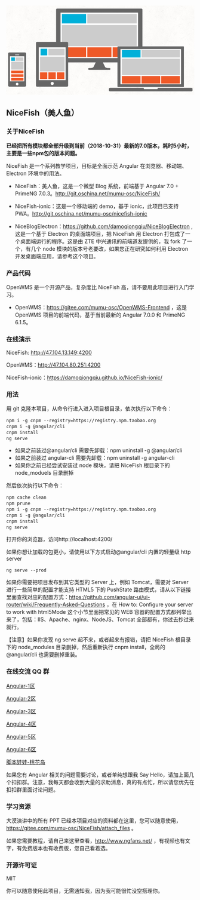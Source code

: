 <img src="src/assets/imgs/dist.jpg" alt="nicefish"/>

## NiceFish（美人鱼）

### 关于NiceFish

**已经把所有模块都全部升级到当前（2018-10-31）最新的7.0版本，耗时5小时，主要是一些npm包的版本问题。**

NiceFish 是一个系列教学项目，目标是全面示范 Angular 在浏览器、移动端、Electron 环境中的用法。

* NiceFish：美人鱼，这是一个微型 Blog 系统，前端基于 Angular 7.0 + PrimeNG 7.0.3。http://git.oschina.net/mumu-osc/NiceFish/

* NiceFish-ionic：这是一个移动端的 demo，基于 ionic，此项目已支持 PWA。http://git.oschina.net/mumu-osc/nicefish-ionic

* NiceBlogElectron：https://github.com/damoqiongqiu/NiceBlogElectron ,这是一个基于 Electron 的桌面端项目，把 NiceFish 用 Electron 打包成了一个桌面端运行的程序。这是由 ZTE 中兴通讯的前端道友提供的，我 fork 了一个，有几个 node 模块的版本号老要改，如果您正在研究如何利用 Electron 开发桌面端应用，请参考这个项目。

### 产品代码

OpenWMS 是一个开源产品，复杂度比 NiceFish 高，请不要用此项目进行入门学习。

* OpenWMS：https://gitee.com/mumu-osc/OpenWMS-Frontend ，这是 OpenWMS 项目的前端代码，基于当前最新的 Angular 7.0.0 和 PrimeNG 6.1.5。

### 在线演示

NiceFish: http://47.104.13.149:4200

OpenWMS：http://47.104.80.251:4200

NiceFish-ionic：https://damoqiongqiu.github.io/NiceFish-ionic/

### 用法

用 git 克隆本项目，从命令行进入进入项目根目录，依次执行以下命令：

    npm i -g cnpm --registry=https://registry.npm.taobao.org
    cnpm i -g @angular/cli
    cnpm install
    ng serve

* 如果之前装过@angular/cli 需要先卸载：npm uninstall -g @angular/cli
* 如果之前装过 angular-cli 需要先卸载：npm uninstall -g angular-cli
* 如果你之前已经尝试安装过 node 模块，请把 NiceFish 根目录下的 node_moduels 目录删掉

然后依次执行以下命令：

    npm cache clean
    npm prune
    npm i -g cnpm --registry=https://registry.npm.taobao.org
    cnpm i -g @angular/cli
    cnpm install
    ng serve

打开你的浏览器，访问http://localhost:4200/

如果你想让加载的包更小，请使用以下方式启动@angular/cli 内置的轻量级 http server

    ng serve --prod

如果你需要把项目发布到其它类型的 Server 上，例如 Tomcat，需要对 Server 进行一些简单的配置才能支持 HTML5 下的 PushState 路由模式，请从以下链接里面查找对应的配置方式：https://github.com/angular-ui/ui-router/wiki/Frequently-Asked-Questions ，在
How to: Configure your server to work with html5Mode 这个小节里面把常见的 WEB 容器的配置方式都列举出来了，包括：IIS、Apache、nginx、NodeJS、Tomcat 全部都有，你过去抄过来就行。

【注意】如果你发现 ng serve 起不来，或者起来有报错，请把 NiceFish 根目录下的 node_modules 目录删掉，然后重新执行 cnpm install，全局的@angular/cli 也需要删掉重装。

### 在线交流 QQ 群

<a target="_blank" href="//shang.qq.com/wpa/qunwpa?idkey=8db5ed802cbddbf6432d7ba7dc4f2a316be020442491eb41cbfb1a12434e8cc7" class="list-group-item"><i class="fa fa-qq" aria-hidden="true"></i> Angular-1区</a>

<a target="_blank" href="//shang.qq.com/wpa/qunwpa?idkey=cbfcd79e7e90939b0e2c519f475fac4792985ce2abc5ad45ec5e06ffcfe944dd" class="list-group-item"><i class="fa fa-qq" aria-hidden="true"></i> Angular-2区</a>

<a target="_blank" href="//shang.qq.com/wpa/qunwpa?idkey=639229c8b6ad0c3a9a8f381dddf5d7785780b20d8c37eb25c91ac73ea7d37a5f" class="list-group-item"><i class="fa fa-qq" aria-hidden="true"></i> Angular-3区</a>

<a target="_blank" href="//shang.qq.com/wpa/qunwpa?idkey=12add102af3f67910bdc0de753dee10ebada08ab485af7e38f4dfa0ee27476f7" class="list-group-item"><i class="fa fa-qq" aria-hidden="true"></i> Angular-4区</a>

<a target="_blank" href="//shang.qq.com/wpa/qunwpa?idkey=1293a6494fb306ea29d281e320a8f4ef82285fa5300f73118e6ff7a79ce76036" class="list-group-item"><i class="fa fa-qq" aria-hidden="true"></i>Angular-5区</a>

<a target="_blank" href="//shang.qq.com/wpa/qunwpa?idkey=fcd880ba919983dc85690642d48cf00ad0affd8d35de5f30542c895e622a8ab8" class="list-group-item"><i class="fa fa-qq" aria-hidden="true"></i>Angular-6区
</a>

<a target="_blank" href="//shang.qq.com/wpa/qunwpa?idkey=5d6b8c5296e4806142b8422ae7abca6f27b9b9b992a4dac80dc1392644e8970a"><i class="fa fa-qq" aria-hidden="true"></i>脚本娃娃-桃花岛</a>

如果您有 Angular 相关的问题需要讨论，或者单纯想跟我 Say Hello，请加上面几个扣扣群。注意，我每天都会收到大量的求助消息，真的有点忙，所以请您优先在扣扣群里面讨论问题。

### 学习资源

大漠演讲中的所有 PPT 已经本项目对应的资料都在这里，您可以随意使用，https://gitee.com/mumu-osc/NiceFish/attach_files 。

如果您需要教程，请自己来这里查看，http://www.ngfans.net/ ，有视频也有文字，有免费版本也有收费版，您自己看着选。

### 开源许可证

MIT

你可以随意使用此项目，无需通知我，因为我可能很忙没空搭理你。
